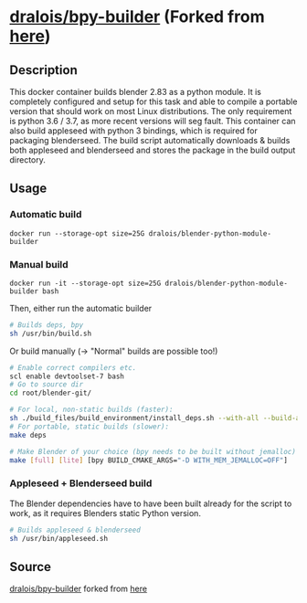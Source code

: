 # [dralois/bpy-builder](https://hub.docker.com/r/dralois/blender-python-module-builder) (Forked from [here](https://hub.docker.com/r/mattiasohlsson/centos-blender-builder/))

## Description

This docker container builds blender 2.83 as a python module. It is completely configured and setup for this task and able to compile a portable version that should work on most Linux distributions. The only requirement is python 3.6 / 3.7, as more recent versions will seg fault. This container can also build appleseed with python 3 bindings, which is required for packaging blenderseed. The build script automatically downloads & builds both appleseed and blenderseed and stores the package in the build output directory.

## Usage

### Automatic build

```docker
docker run --storage-opt size=25G dralois/blender-python-module-builder
```

### Manual build

```docker
docker run -it --storage-opt size=25G dralois/blender-python-module-builder bash
```

Then, either run the automatic builder

```bash
# Builds deps, bpy
sh /usr/bin/build.sh
```

Or build manually (-> "Normal" builds are possible too!)

```bash
# Enable correct compilers etc.
scl enable devtoolset-7 bash
# Go to source dir
cd root/blender-git/

# For local, non-static builds (faster):
sh ./build_files/build_environment/install_deps.sh --with-all --build-all
# For portable, static builds (slower):
make deps

# Make Blender of your choice (bpy needs to be built without jemalloc)
make [full] [lite] [bpy BUILD_CMAKE_ARGS="-D WITH_MEM_JEMALLOC=OFF"]
```

### Appleseed + Blenderseed build

The Blender dependencies have to have been built already for the script to work, as it requires Blenders static Python version.

```bash
# Builds appleseed & blenderseed
sh /usr/bin/appleseed.sh
```

## Source

[dralois/bpy-builder](https://github.com/dralois/Blender-Python-Module-Docker) forked from [here](https://github.com/mattias-ohlsson/docker-centos-blender-builder)
